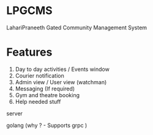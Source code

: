 # LPGCMS
LahariPraneeth Gated Community Management System

# Features

1. Day to day activities / Events window
2. Courier notification
3. Admin view / User view (watchman)
4. Messaging (If required)
5. Gym and theatre booking
6. Help needed stuff

server

golang (why ? - Supports grpc )